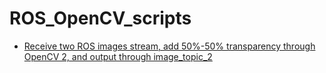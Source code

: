 # ROS_OpenCV_scripts
- [Receive two ROS images stream, add 50%-50% transparency through OpenCV 2, and output through image_topic_2](https://github.com/sbyebss/ROS_OpenCV_scripts/blob/master/cv_msg.py)
